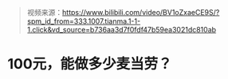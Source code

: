 > 视频来源：https://www.bilibili.com/video/BV1oZxaeCE9S/?spm_id_from=333.1007.tianma.1-1-1.click&vd_source=b736aa3d7f0fdf47b59ea3021dc810ab

# 100元，能做多少麦当劳？